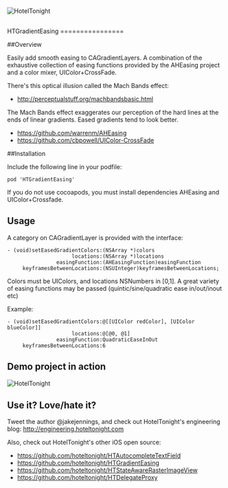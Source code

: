 <img src="https://raw.github.com/hoteltonight/HTDelegateProxy/master/ht-logo-black.png" alt="HotelTonight" title="HotelTonight" style="display:block; margin: 10px auto 30px auto;">
HTGradientEasing
================

##Overview

Easily add smooth easing to CAGradientLayers.  A combination of the exhaustive collection of easing functions provided by the AHEasing project and a color mixer, UIColor+CrossFade. 

There's this optical illusion called the Mach Bands effect:
* http://perceptualstuff.org/machbandsbasic.html

The Mach Bands effect exaggerates our perception of the hard lines at the ends of linear gradients.  Eased gradients tend to look better.

* https://github.com/warrenm/AHEasing
* https://github.com/cbpowell/UIColor-CrossFade

##Installation

Include the following line in your podfile:

    pod 'HTGradientEasing'

If you do not use cocoapods, you must install dependencies AHEasing and UIColor+Crossfade.

## Usage

A category on CAGradientLayer is provided with the interface:

    - (void)setEasedGradientColors:(NSArray *)colors
                         locations:(NSArray *)locations
                    easingFunction:(AHEasingFunction)easingFunction
         keyframesBetweenLocations:(NSUInteger)keyframesBetweenLocations;

Colors must be UIColors, and locations NSNumbers in [0,1]. A great variety of easing functions may be passed (quintic/sine/quadratic ease in/out/inout etc)

Example:

    - (void)setEasedGradientColors:@[[UIColor redColor], [UIColor blueColor]]
                         locations:@[@0, @1]
                    easingFunction:QuadraticEaseInOut
         keyframesBetweenLocations:6
         
## Demo project in action

<img src="https://raw.github.com/hoteltonight/HTGradientEasing/master/HTGradientEasingSS1.png" alt="HotelTonight" title="HotelTonight" style="display:block; margin: 10px auto 30px auto;">

## Use it? Love/hate it?

Tweet the author @jakejennings, and check out HotelTonight's engineering blog: http://engineering.hoteltonight.com

Also, check out HotelTonight's other iOS open source:
* https://github.com/hoteltonight/HTAutocompleteTextField
* https://github.com/hoteltonight/HTGradientEasing
* https://github.com/hoteltonight/HTStateAwareRasterImageView
* https://github.com/hoteltonight/HTDelegateProxy
